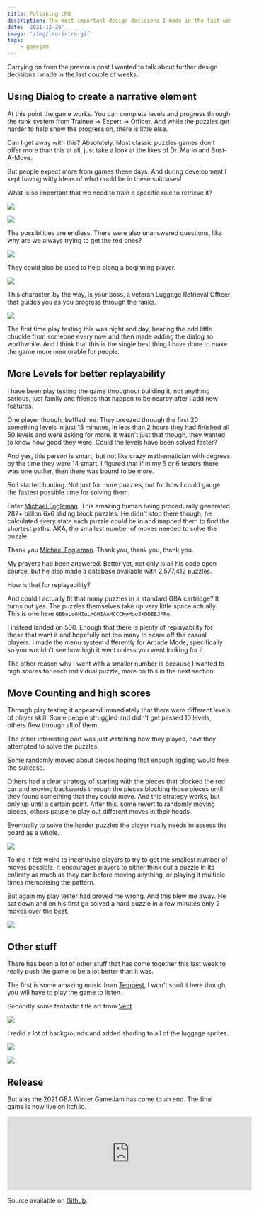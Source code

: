 ```yaml
---
title: Polishing LRO
description: The most important design decisions I made in the last week of the GBA Winter GameJam, dialog for narrative, more puzzles and measuring success.
date: '2021-12-26'
image: '/img/lro-intro.gif'
tags: 
    - gamejam
---
```


Carrying on from the previous post I wanted to talk about further design decisions I made in the last couple of weeks.

## Using Dialog to create a narrative element 

At this point the game works. You can complete levels and progress through the rank system from Trainee -> Expert -> Officer. And while the puzzles get harder to help show the progression, there is little else.

Can I get away with this? Absolutely. Most classic puzzles games don't offer more than this at all, just take a look at the likes of Dr. Mario and Bust-A-Move.

But people expect more from games these days. And during development I kept having witty ideas of what could be in these suitcases!

What is so important that we need to train a specific role to retrieve it? 

![](/img/lro2.png)

![](/img/lro3.png)

The possibilities are endless. There were also unanswered questions, like why are we always trying to get the red ones?

![](/img/lro4.png)

They could also be used to help along a beginning player.

![](/img/lro1.png)

This character, by the way, is your boss, a veteran Luggage Retrieval Officer that guides you as you progress through the ranks.

![](/img/lro5.png)

The first time play testing this was night and day, hearing the odd little chuckle from someone every now and then made adding the dialog so worthwhile. And I think that this is the single best thing I have done to make the game more memorable for people.

## More Levels for better replayability

I have been play testing the game throughout building it, not anything serious, just family and friends that happen to be nearby after I add new features.

One player though, baffled me. They breezed through the first 20 something levels in just 15 minutes, in less than 2 hours they had finished all 50 levels and were asking for more. It wasn't just that though, they wanted to know how good they were. Could the levels have been solved faster?

And yes, this person is smart, but not like crazy mathematician with degrees by the time they were 14 smart. I figured that if in my 5 or 6 testers there was one outlier, then there was bound to be more.

So I started hunting. Not just for more puzzles, but for how I could gauge the fastest possible time for solving them.

Enter [Michael Fogleman](https://www.michaelfogleman.com/rush/). This amazing human being procedurally generated 287+ billion 6x6 sliding block puzzles. He didn't stop there though, he calculated every state each puzzle could be in and mapped them to find the shortest paths. AKA, the smallest number of moves needed to solve the puzzle.

Thank you [Michael Fogleman](https://www.michaelfogleman.com/rush/). Thank you, thank you, thank you.

My prayers had been answered. Better yet, not only is all his code open source, but he also made a database available with 2,577,412 puzzles.

How is that for replayability?

And could I actually fit that many puzzles in a standard GBA cartridge? It turns out yes. The puzzles themselves take up very little space actually. This is one here `GBBoLoGHIoLMGHIAAMCCCKoMooJKDDEEJFFo`.

I instead landed on 500. Enough that there is plenty of replayability for those that want it and hopefully not too many to scare off the casual players. I made the menu system differently for Arcade Mode, specifically so you wouldn't see how high it went unless you went looking for it.

The other reason why I went with a smaller number is because I wanted to high scores for each individual puzzle, more on this in the next section.

## Move Counting and high scores

Through play testing it appeared immediately that there were different levels of player skill. Some people struggled and didn't get passed 10 levels, others flew through all of them.

The other interesting part was just watching how they played, how they attempted to solve the puzzles.

Some randomly moved about pieces hoping that enough jiggling would free the suitcase.

Others had a clear strategy of starting with the pieces that blocked the red car and moving backwards through the pieces blocking those pieces until they found something that they could move. And this strategy works, but only up until a certain point. After this, some revert to randomly moving pieces, others pause to play out different moves in their heads.

Eventually to solve the harder puzzles the player really needs to assess the board as a whole.

![](/img/rush-solution.gif)

To me it felt weird to incentivise players to try to get the smallest number of moves possible. It encourages players to either think out a puzzle in its entirety as much as they can before moving anything, or playing it multiple times memorising the pattern.

But again my play tester had proved me wrong. And this blew me away. He sat down and on his first go solved a hard puzzle in a few minutes only 2 moves over the best.


![](/img/lro-grade.png)

## Other stuff

There has been a lot of other stuff that has come together this last week to really push the game to be a lot better than it was.

The first is some amazing music from [Tempest](https://soundcloud.com/janne-suni), I won't spoil it here though, you will have to play the game to listen.

Secondly some fantastic title art from [Vent](https://csdb.dk/scener/?id=1073)

![](/img/lro-intro.gif)

I redid a lot of backgrounds and added shading to all of the luggage sprites.

![](/img/lro-select.gif)

![](/img/gameplay-lro.gif)

## Release

But alas the 2021 GBA Winter GameJam has come to an end. The final game is now live on itch.io.

<iframe src="https://itch.io/embed/1335146" width="552" height="167" frameborder="0"><a href="https://foopod.itch.io/lro">LRO - Luggage Retrieval Officer by Jono Shields</a></iframe>

Source available on [Github](https://github.com/foopod/lro).